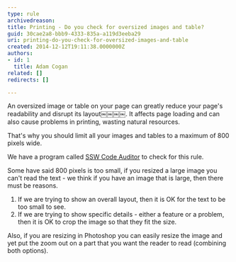 ```yaml
---
type: rule
archivedreason: 
title: Printing - Do you check for oversized images and table?
guid: 30cae2a8-bbb9-4333-835a-a119d3eeba29
uri: printing-do-you-check-for-oversized-images-and-table
created: 2014-12-12T19:11:38.0000000Z
authors:
- id: 1
  title: Adam Cogan
related: []
redirects: []

---
```


An oversized image or table on your page can greatly reduce your page's readability                     and disrupt its layout￼￼￼￼. It affects page loading and can also cause problems in printing, wasting natural resources.

<!--endintro-->

That's why you should limit all your images and tables to a maximum of 800 pixels wide.

We have a program called     [SSW Code Auditor](http&#58;//www.ssw.com.au/ssw/CodeAuditor/) to check for this rule.

Some have said 800 pixels is too small, if you resized a large image you can't read the text - we think if you have an image that is large, then there must be reasons.

1. If we are trying to show an overall layout, then it is OK for the text to be too small to see.
2. If we are trying to show specific details - either a feature or a problem, then it is OK to crop the image so that they fit the size.


Also, if you are resizing in Photoshop you can easily resize the image and yet put the zoom out on a part that you want the reader to read (combining both options).
